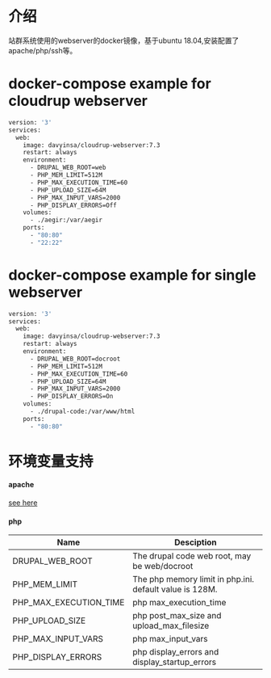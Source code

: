 # 介绍
站群系统使用的webserver的docker镜像，基于ubuntu 18.04,安装配置了apache/php/ssh等。

# docker-compose example for cloudrup webserver
```bash
version: '3'
services:
  web:
    image: davyinsa/cloudrup-webserver:7.3
    restart: always
    environment: 
      - DRUPAL_WEB_ROOT=web
      - PHP_MEM_LIMIT=512M
      - PHP_MAX_EXECUTION_TIME=60
      - PHP_UPLOAD_SIZE=64M
      - PHP_MAX_INPUT_VARS=2000
      - PHP_DISPLAY_ERRORS=Off
    volumes:
      - ./aegir:/var/aegir
    ports:
      - "80:80"
      - "22:22"
```

# docker-compose example for single webserver
```bash
version: '3'
services:
  web:
    image: davyinsa/cloudrup-webserver:7.3
    restart: always
    environment: 
      - DRUPAL_WEB_ROOT=docroot
      - PHP_MEM_LIMIT=512M
      - PHP_MAX_EXECUTION_TIME=60
      - PHP_UPLOAD_SIZE=64M
      - PHP_MAX_INPUT_VARS=2000
      - PHP_DISPLAY_ERRORS=On
    volumes:
      - ./drupal-code:/var/www/html
    ports:
      - "80:80"
```
# 环境变量支持
#### apache 
[see here](https://github.com/davyin-co/cloudrup-static-server)
#### php 
|Name|Desciption|
|----|----------|
|DRUPAL_WEB_ROOT|The drupal code web root, may be web/docroot|
|PHP_MEM_LIMIT|The php memory limit in php.ini. default value is 128M.|
|PHP_MAX_EXECUTION_TIME|php max_execution_time|
|PHP_UPLOAD_SIZE|php post_max_size and upload_max_filesize|
|PHP_MAX_INPUT_VARS|php max_input_vars|
|PHP_DISPLAY_ERRORS|php display_errors and display_startup_errors|
